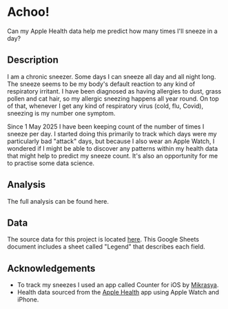 # Achoo!

Can my Apple Health data help me predict how many times I'll sneeze in a day?

## Description

I am a chronic sneezer. Some days I can sneeze all day and all night long. The sneeze seems to be my body's default reaction to any kind of respiratory irritant. I have been diagnosed as having allergies to dust, grass pollen and cat hair, so my allergic sneezing happens all year round. On top of that, whenever I get any kind of respiratory virus (cold, flu, Covid), sneezing is my number one symptom.

Since 1 May 2025 I have been keeping count of the number of times I sneeze per day. I started doing this primarily to track which days were my particularly bad "attack" days, but because I also wear an Apple Watch, I wondered if I might be able to discover any patterns within my health data that might help to predict my sneeze count. It's also an opportunity for me to practise some data science.

## Analysis

The full analysis can be found here.

## Data

The source data for this project is located [here](https://docs.google.com/spreadsheets/d/1pU1wmIuUt1oS-5W6xpchRRMMRrHrKT8KYfvK1saLri0/edit?usp=sharing). This Google Sheets document includes a sheet called "Legend" that describes each field.

## Acknowledgements

-   To track my sneezes I used an app called Counter for iOS by [Mikrasya](https://www.mikrasya.com).
-   Health data sourced from the [Apple Health](https://www.apple.com/uk/health/) app using Apple Watch and iPhone.
